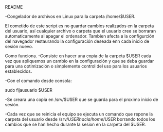 ﻿README


-Congelador de archivos en Linux para la carpeta /home/$USER. 

El cometido de este script es no guardar cambios realizados en la carpeta del usuario, así cualquier archivo o carpeta que el usuario cree se borraran automaticamente al apagar el ordenador.
Tambien afecta a la configurción del navegador restaurando la configuración deseada enn cada inicio de sesión nuevo.

Como funciona.
-Consiste en hacer una copia de la carpeta $USER cada vez que apliquemos un cambio en la configuración y que se deba guardar para una optimización o simplemente control del uso para los usuarios establecidos.

-Con el comando desde consola:   

   sudo fijausuario $USER 

-Se creara una copia en /srv/$USER que se guarda para el proximo inicio de sesión.

-Cada vez que se reinicia el equipo se ejecuta un comando que repone la carpeta   del usuario desde /srv/$USER hacia /home/$USER borrando todos los cambios que se   han hecho durante la sesion en la carpeta del $USER.


